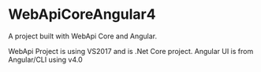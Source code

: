 # WebApiCoreAngular4
A project built with WebApi Core and Angular.

WebApi Project is using VS2017 and is .Net Core project.
Angular UI is from Angular/CLI using v4.0
